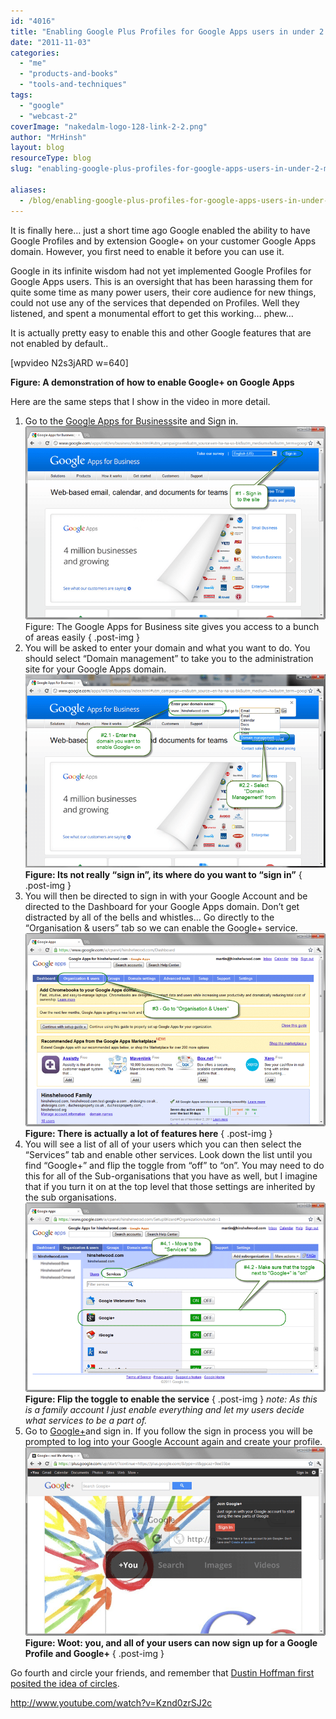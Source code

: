 ```yaml
---
id: "4016"
title: "Enabling Google Plus Profiles for Google Apps users in under 2 minutes"
date: "2011-11-03"
categories:
  - "me"
  - "products-and-books"
  - "tools-and-techniques"
tags:
  - "google"
  - "webcast-2"
coverImage: "nakedalm-logo-128-link-2-2.png"
author: "MrHinsh"
layout: blog
resourceType: blog
slug: "enabling-google-plus-profiles-for-google-apps-users-in-under-2-minutes"

aliases:
  - /blog/enabling-google-plus-profiles-for-google-apps-users-in-under-2-minutes
---
```


It is finally here… just a short time ago Google enabled the ability to have Google Profiles and by extension Google+ on your customer Google Apps domain. However, you first need to enable it before you can use it.

Google in its infinite wisdom had not yet implemented Google Profiles for Google Apps users. This is an oversight that has been harassing them for quite some time as many power users, their core audience for new things, could not use any of the services that depended on Profiles. Well they listened, and spent a monumental effort to get this working… phew…

It is actually pretty easy to enable this and other Google features that are not enabled by default..

\[wpvideo N2s3jARD w=640\]

**Figure: A demonstration of how to enable Google+ on Google Apps**

Here are the same steps that I show in the video in more detail.

1.  Go to the [Google Apps for Business](http://www.google.com/apps/intl/en/business/)site and Sign in.![SNAGHTMLe98856](images/SNAGHTMLe98856-3-3.png "SNAGHTMLe98856") Figure: The Google Apps for Business site gives you access to a bunch of areas easily
    { .post-img }
2.  You will be asked to enter your domain and what you want to do. You should select “Domain management” to take you to the administration site for your Google Apps domain.![image](images/image-1-1.png "image") **Figure: Its not really “sign in”, its where do you want to “sign in”**
    { .post-img }
3.  You will then be directed to sign in with your Google Account and be directed to the Dashboard for your Google Apps domain. Don’t get distracted by all of the bells and whistles… Go directly to the “Organisation & users” tab so we can enable the Google+ service.![SNAGHTMLecc6bc](images/SNAGHTMLecc6bc-4-4.png "SNAGHTMLecc6bc") **Figure: There is actually a lot of features here**
    { .post-img }
4.  You will see a list of all of your users which you can then select the “Services” tab and enable other services. Look down the list until you find “Google+” and flip the toggle from “off” to “on”. You may need to do this for all of the Sub-organisations that you have as well, but I imagine that if you turn it on at the top level that those settings are inherited by the sub organisations.![SNAGHTMLf94fe8](images/SNAGHTMLf94fe8-5-5.png "SNAGHTMLf94fe8") **Figure: Flip the toggle to enable the service**
    { .post-img }
        _note: As this is a family account I just enable everything and let my users decide what services to be a part of._
5.  Go to [Google+](http://plus.google.com)and sign in. If you follow the sign in process you will be prompted to log into your Google Account again and create your profile.![SNAGHTMLfdb3e8](images/SNAGHTMLfdb3e8-6-6.png "SNAGHTMLfdb3e8") **Figure: Woot: you, and all of your users can now sign up for a Google Profile and Google+**
    { .post-img }

Go fourth and circle your friends, and remember that [Dustin Hoffman first posited the idea of circles](http://www.youtube.com/watch?v=Kznd0zrSJ2c).

http://www.youtube.com/watch?v=Kznd0zrSJ2c

